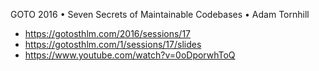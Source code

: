 GOTO 2016 • Seven Secrets of Maintainable Codebases • Adam Tornhill

* https://gotosthlm.com/2016/sessions/17
* https://gotosthlm.com/1/sessions/17/slides
* https://www.youtube.com/watch?v=0oDporwhToQ

